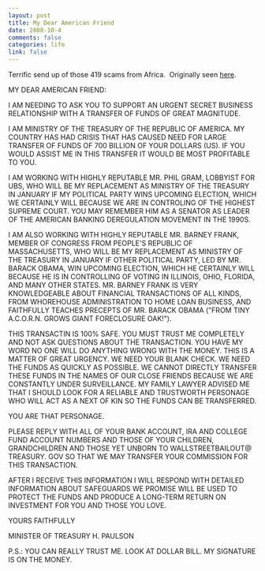 ```yaml
--- 
layout: post
title: My Dear American Friend
date: 2008-10-4
comments: false
categories: life
link: false
---
```

Terrific send up of those 419 scams from Africa.  Originally seen <a title="Making its way around the Internet" href="http://www.redstate.com/diaries/redstate/2008/oct/01/making-its-way-around-the-internets/">here</a>.

MY DEAR AMERICAN FRIEND:

I AM NEEDING TO ASK YOU TO SUPPORT AN URGENT SECRET BUSINESS RELATIONSHIP WITH A TRANSFER OF FUNDS OF GREAT MAGNITUDE.

I AM MINISTRY OF THE TREASURY OF THE REPUBLIC OF AMERICA. MY COUNTRY HAS HAD CRISIS THAT HAS CAUSED NEED FOR LARGE TRANSFER OF FUNDS OF 700 BILLION OF YOUR DOLLARS (US). IF YOU WOULD ASSIST ME IN THIS TRANSFER IT WOULD BE MOST PROFITABLE TO YOU.

I AM WORKING WITH HIGHLY REPUTABLE MR. PHIL GRAM, LOBBYIST FOR UBS, WHO WILL BE MY REPLACEMENT AS MINISTRY OF THE TREASURY IN JANUARY IF MY POLITICAL PARTY WINS UPCOMING ELECTION, WHICH WE CERTAINLY WILL BECAUSE WE ARE IN CONTROLING OF THE HIGHEST SUPREME COURT. YOU MAY REMEMBER HIM AS A SENATOR AS LEADER OF THE AMERICAN BANKING DEREGULATION MOVEMENT IN THE 1990S.

I AM ALSO WORKING WITH HIGHLY REPUTABLE MR. BARNEY FRANK, MEMBER OF CONGRESS FROM PEOPLE'S REPUBLIC OF MASSACHUSETTS, WHO WILL BE MY REPLACEMENT AS MINISTRY OF THE TREASURY IN JANUARY IF OTHER POLITICAL PARTY, LED BY MR. BARACK OBAMA, WIN UPCOMING ELECTION, WHICH HE CERTAINLY WILL BECAUSE HE IS IN CONTROLLING OF VOTING IN ILLINOIS, OHIO, FLORIDA, AND MANY OTHER STATES. MR. BARNEY FRANK IS VERY KNOWLEDGEABLE ABOUT FINANCIAL TRANSACTIONS OF ALL KINDS, FROM WHOREHOUSE ADMINISTRATION TO HOME LOAN BUSINESS, AND FAITHFULLY TEACHES PRECEPTS OF MR. BARACK OBAMA ("FROM TINY A.C.O.R.N. GROWS GIANT FORECLOSURE OAK!").

THIS TRANSACTIN IS 100% SAFE. YOU MUST TRUST ME COMPLETELY AND NOT ASK QUESTIONS ABOUT THE TRANSACTION. YOU HAVE MY WORD NO ONE WILL DO ANYTHING WRONG WITH THE MONEY. THIS IS A MATTER OF GREAT URGENCY. WE NEED YOUR BLANK CHECK. WE NEED THE FUNDS AS QUICKLY AS POSSIBLE. WE CANNOT DIRECTLY TRANSFER THESE FUNDS IN THE NAMES OF OUR CLOSE FRIENDS BECAUSE WE ARE CONSTANTLY UNDER SURVEILLANCE. MY FAMILY LAWYER ADVISED ME THAT I SHOULD LOOK FOR A RELIABLE AND TRUSTWORTH PERSONAGE WHO WILL ACT AS A NEXT OF KIN SO THE FUNDS CAN BE TRANSFERRED.

YOU ARE THAT PERSONAGE.

PLEASE REPLY WITH ALL OF YOUR BANK ACCOUNT, IRA AND COLLEGE FUND ACCOUNT NUMBERS AND THOSE OF YOUR CHILDREN, GRANDCHILDREN AND THOSE YET UNBORN TO WALLSTREETBAILOUT@ TREASURY. GOV SO THAT WE MAY TRANSFER YOUR COMMISSION FOR THIS TRANSACTION.

AFTER I RECEIVE THIS INFORMATION I WILL RESPOND WITH DETAILED INFORMATION ABOUT SAFEGUARDS WE PROMISE WILL BE USED TO PROTECT THE FUNDS AND PRODUCE A LONG-TERM RETURN ON INVESTMENT FOR YOU AND THOSE YOU LOVE.

YOURS FAITHFULLY

MINISTER OF TREASURY H. PAULSON

P.S.: YOU CAN REALLY TRUST ME. LOOK AT DOLLAR BILL. MY SIGNATURE IS ON THE MONEY.
